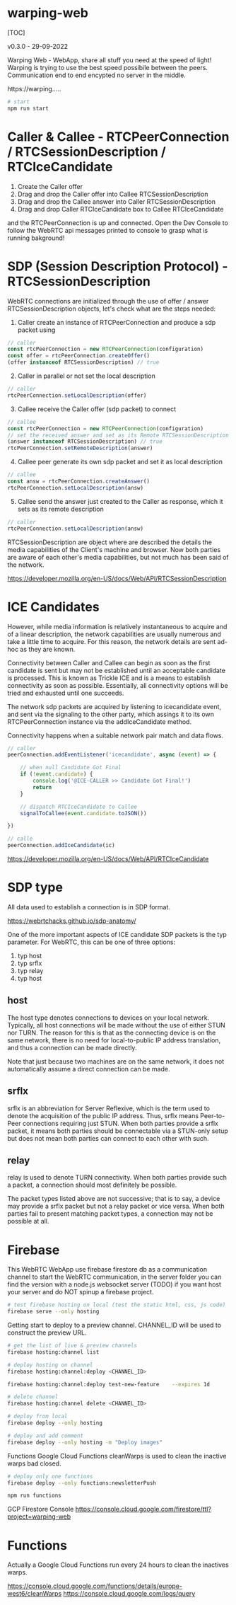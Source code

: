 warping-web
===========
[TOC]

v0.3.0 - 29-09-2022

Warping Web - WebApp, share all stuff you need at the speed of light! Warping is trying to use the best speed possibile between the peers. Communication end to end encypted no server in the middle.

https://warping.....

```bash
# start
npm run start
```

# Caller & Callee - RTCPeerConnection / RTCSessionDescription / RTCIceCandidate

1. Create the Caller offer
2. Drag and drop the Caller offer into Callee RTCSessionDescription
3. Drag and drop the Callee answer into Caller RTCSessionDescription
4. Drag and drop Caller RTCIceCandidate box to Callee RTCIceCandidate

and the RTCPeerConnection is up and connected. Open the Dev Console to follow the WebRTC api messages printed to console to grasp what is running bakground!

# SDP (Session Description Protocol) - RTCSessionDescription
WebRTC connections are initialized through the use of offer / answer RTCSessionDescription objects, let's check what are the steps needed:

1. Caller create an instance of RTCPeerConnection and produce a sdp packet using
```javascript
// caller
const rtcPeerConnection = new RTCPeerConnection(configuration)
const offer = rtcPeerConnection.createOffer()
(offer instanceof RTCSessionDescription) // true
```

2. Caller in parallel or not set the local description
```javascript
// caller
rtcPeerConnection.setLocalDescription(offer)
```

3. Callee receive the Caller offer (sdp packet) to connect
```javascript
// callee
const rtcPeerConnection = new RTCPeerConnection(configuration)
// set the received answer and set as its Remote RTCSessionDescription
(answer instanceof RTCSessionDescription) // true
rtcPeerConnection.setRemoteDescription(answer)
```

4. Callee peer generate its own sdp packet and set it as local description
```javascript
// callee
const answ = rtcPeerConnection.createAnswer()
rtcPeerConnection.setLocalDescription(answ)
```

5. Callee send the answer just created to the Caller as response, which it sets as its remote description
```javascript
// caller
rtcPeerConnection.setLocalDescription(answ)
```

RTCSessionDescription are object where are described the details the media capabilities of the Client's machine and browser. Now both parties are aware of each other's media capabilities, but not much has been said of the network.

https://developer.mozilla.org/en-US/docs/Web/API/RTCSessionDescription

# ICE Candidates
However, while media information is relatively instantaneous to acquire and of a linear description, the network capabilities are usually numerous and take a little time to acquire. For this reason, the network details are sent ad-hoc as they are known.

Connectivity between Caller and Callee can begin as soon as the first candidate is sent but may not be established until an acceptable candidate is processed. This is known as Trickle ICE and is a means to establish connectivity as soon as possible. Essentially, all connectivity options will be tried and exhausted until one succeeds.

The network sdp packets are acquired by listening to icecandidate event, and sent via the signaling to the other party, which assings it to its own RTCPeerConnection instance via the addIceCandidate method.

Connectivity happens when a suitable network pair match and data flows.

```javascript
// caller
peerConnection.addEventListener('icecandidate', async (event) => {

    // when null Candidate Got Final
    if (!event.candidate) {
        console.log('@ICE-CALLER >> Candidate Got Final!')
        return
    }

    // dispatch RTCIceCandidate to Callee
    signalToCallee(event.candidate.toJSON())

})

// calle
peerConnection.addIceCandidate(ic)
```

https://developer.mozilla.org/en-US/docs/Web/API/RTCIceCandidate

# SDP type
All data used to establish a connection is in SDP format.

https://webrtchacks.github.io/sdp-anatomy/

One of the more important aspects of ICE candidate SDP packets is the typ parameter. For WebRTC, this can be one of three options:

1. typ host
2. typ srflx
3. typ relay
4. typ host

## host
The host type denotes connections to devices on your local network. Typically, all host connections will be made without the use of either STUN nor TURN. The reason for this is that as the connecting device is on the same network, there is no need for local-to-public IP address translation, and thus a connection can be made directly.

Note that just because two machines are on the same network, it does not automatically assume a direct connection can be made.

## srflx
srflx is an abbreviation for Server Reflexive, which is the term used to denote the acquisition of the public IP address. Thus, srflx means Peer-to-Peer connections requiring just STUN. When both parties provide a srflx packet, it means both parties should be connectable via a STUN-only setup but does not mean both parties can connect to each other with such.

## relay
relay is used to denote TURN connectivity. When both parties provide such a packet, a connection should most definitely be possible.


The packet types listed above are not successive; that is to say, a device may provide a srflx packet but not a relay packet or vice versa. When both parties fail to present matching packet types, a connection may not be possible at all.


# Firebase
This WebRTC WebApp use firebase firestore db as a communication channel to start the WebRTC communication, in the server folder you can find the version with a node.js websocket server (TODO) if you want host your server and do NOT spinup a firebase project.

```bash
# test firebase hosting on local (test the static html, css, js code)
firebase serve --only hosting
```

Getting start to deploy to a preview channel. CHANNEL_ID will be used to construct the preview URL.
```bash
# get the list of live & preview channels
firebase hosting:channel list

# deploy hosting on channel
firebase hosting:channel:deploy <CHANNEL_ID>

firebase hosting:channel:deploy test-new-feature	--expires 1d

# delete channel
firebase hosting:channel delete <CHANNEL_ID>

# deploy from local
firebase deploy --only hosting

# deploy and add comment
firebase deploy --only hosting -m "Deploy images"
```

Functions
Google Cloud Functions cleanWarps is used to clean the inactive warps bad closed.

```bash
# deploy only one functions
firebase deploy --only functions:newsletterPush

npm run functions
```

GCP Firestore Console
https://console.cloud.google.com/firestore/ttl?project=warping-web

# Functions
Actually a Google Cloud Functions run every 24 hours to clean the inactives warps.

https://console.cloud.google.com/functions/details/europe-west6/cleanWarps
https://console.cloud.google.com/logs/query
